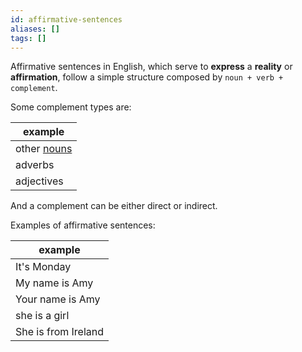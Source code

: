 ```yaml
---
id: affirmative-sentences
aliases: []
tags: []
---
```


Affirmative sentences in English, which serve to **express** a **reality** or **affirmation**, follow a simple structure composed by `noun + verb + complement`.

Some complement types are:

| example                            |
| ---------------------------------- |
| other [nouns](noun.md) |
| adverbs                            |
| adjectives                         |

And a complement can be either direct or indirect.

Examples of affirmative sentences:

| example             |
| ------------------- |
| It's Monday         |
| My name is Amy      |
| Your name is Amy    |
| she is a girl       |
| She is from Ireland |
